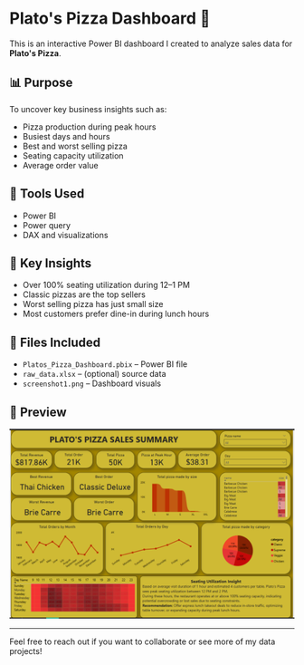 # Plato's Pizza Dashboard 🍕

This is an interactive Power BI dashboard I created to analyze sales data for **Plato's Pizza**.

## 📊 Purpose

To uncover key business insights such as:
- Pizza production during peak hours
- Busiest days and hours
- Best and worst selling pizza
- Seating capacity utilization
- Average order value

## 🔧 Tools Used

- Power BI
- Power query
- DAX and visualizations

## 🧠 Key Insights

- Over 100% seating utilization during 12–1 PM
- Classic pizzas are the top sellers
- Worst selling pizza has just small size
- Most customers prefer dine-in during lunch hours

## 📁 Files Included

- `Platos_Pizza_Dashboard.pbix` – Power BI file
- `raw_data.xlsx` – (optional) source data
- `screenshot1.png` – Dashboard visuals

## 📸 Preview

![Dashboard Screenshot](Screenshot%202025-06-30%20144037.png)



---

Feel free to reach out if you want to collaborate or see more of my data projects!

